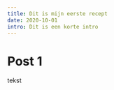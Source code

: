 ```yaml
---
title: Dit is mijn eerste recept
date: 2020-10-01
intro: Dit is een korte intro
---
```


# Post 1

tekst